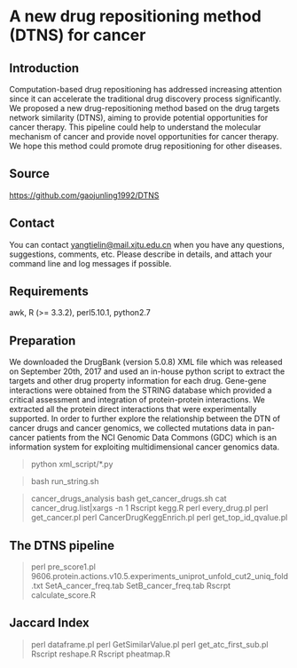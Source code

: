 A new drug repositioning method (DTNS) for cancer
=========================================================================================

Introduction
-----------------------------------------------------------------------------------
Computation-based drug repositioning has addressed increasing attention since it can accelerate the traditional drug discovery process significantly. We proposed a new drug-repositioning method based on the drug targets network similarity (DTNS), aiming to provide potential opportunities for cancer therapy. This pipeline could help to understand the molecular mechanism of cancer and provide novel opportunities for cancer therapy. We hope this method could promote drug repositioning for other diseases.

Source
----------------------------------------------------------------------------------
https://github.com/gaojunling1992/DTNS

Contact
------------------------------------------------------------------------------------
You can contact yangtielin@mail.xjtu.edu.cn when you have any questions, suggestions, comments, etc. Please describe in details, and attach your command line and log messages if possible.

Requirements
---------------------------------------------------------------------------------------
awk, R (>= 3.3.2), perl5.10.1, python2.7

Preparation
-----------------------------------------------------------------------------------------
We downloaded the DrugBank (version 5.0.8) XML file which was released on September 20th, 2017 and used an in-house python script to extract the targets and other drug property information for each drug. Gene-gene interactions were obtained from the STRING database which provided a critical assessment and integration of protein-protein interactions. We extracted all the protein direct interactions that were experimentally supported. In order to further explore the relationship between the DTN of cancer drugs and cancer genomics, we collected mutations data in pan-cancer patients from the NCI Genomic Data Commons (GDC) which is an information system for exploiting multidimensional cancer genomics data.

>python xml_script/*.py

>bash run_string.sh


>cancer_drugs_analysis
>bash get_cancer_drugs.sh
>cat cancer_drug.list|xargs -n 1 Rscript kegg.R
>perl every_drug.pl
>perl get_cancer.pl
>perl CancerDrugKeggEnrich.pl
>perl get_top_id_qvalue.pl

The DTNS pipeline
--------------------------------------------------------------------------------------------
>perl pre_score1.pl 9606.protein.actions.v10.5.experiments_uniprot_unfold_cut2_uniq_fold.txt SetA_cancer_freq.tab SetB_cancer_freq.tab
>Rscrpt calculate_score.R

Jaccard Index
--------------------------------------------------------------------------------------------
>perl dataframe.pl
>perl GetSimilarValue.pl
>perl get_atc_first_sub.pl
>Rscript reshape.R
>Rscript pheatmap.R


